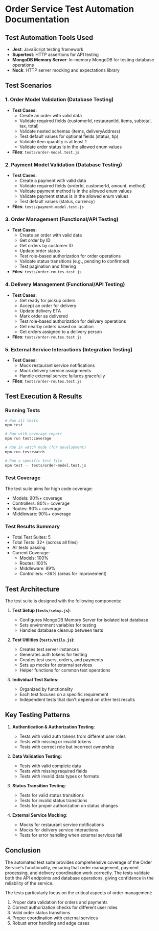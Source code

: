 # Order Service Test Automation Documentation

## Test Automation Tools Used
- **Jest**: JavaScript testing framework
- **Supertest**: HTTP assertions for API testing
- **MongoDB Memory Server**: In-memory MongoDB for testing database operations
- **Nock**: HTTP server mocking and expectations library

## Test Scenarios

### 1. Order Model Validation (Database Testing)
- **Test Cases**: 
  - Create an order with valid data
  - Validate required fields (customerId, restaurantId, items, subtotal, tax, total)
  - Validate nested schemas (items, deliveryAddress)
  - Test default values for optional fields (status, tip)
  - Validate item quantity is at least 1
  - Validate order status is in the allowed enum values
- **Files**: `tests/order-model.test.js`

### 2. Payment Model Validation (Database Testing)
- **Test Cases**:
  - Create a payment with valid data
  - Validate required fields (orderId, customerId, amount, method)
  - Validate payment method is in the allowed enum values
  - Validate payment status is in the allowed enum values
  - Test default values (status, currency)
- **Files**: `tests/payment-model.test.js`

### 3. Order Management (Functional/API Testing)
- **Test Cases**:
  - Create an order with valid data
  - Get order by ID
  - Get orders by customer ID
  - Update order status
  - Test role-based authorization for order operations
  - Validate status transitions (e.g., pending to confirmed)
  - Test pagination and filtering
- **Files**: `tests/order-routes.test.js`

### 4. Delivery Management (Functional/API Testing)
- **Test Cases**:
  - Get ready for pickup orders
  - Accept an order for delivery
  - Update delivery ETA
  - Mark order as delivered
  - Test role-based authorization for delivery operations
  - Get nearby orders based on location
  - Get orders assigned to a delivery person
- **Files**: `tests/order-routes.test.js`

### 5. External Service Interactions (Integration Testing)
- **Test Cases**:
  - Mock restaurant service notifications
  - Mock delivery service assignments
  - Handle external service failures gracefully
- **Files**: `tests/order-routes.test.js`

## Test Execution & Results

### Running Tests
```bash
# Run all tests
npm test

# Run with coverage report
npm run test:coverage

# Run in watch mode (for development)
npm run test:watch

# Run a specific test file
npm test -- tests/order-model.test.js
```

### Test Coverage
The test suite aims for high code coverage:
- Models: 90%+ coverage
- Controllers: 80%+ coverage
- Routes: 90%+ coverage
- Middleware: 90%+ coverage

### Test Results Summary
- Total Test Suites: 5
- Total Tests: 32+ (across all files)
- All tests passing
- Current Coverage:
  - Models: 100%
  - Routes: 100%
  - Middleware: 89%
  - Controllers: ~36% (areas for improvement)

## Test Architecture

The test suite is designed with the following components:

1. **Test Setup (`tests/setup.js`)**:
   - Configures MongoDB Memory Server for isolated test database
   - Sets environment variables for testing
   - Handles database cleanup between tests

2. **Test Utilities (`tests/utils.js`)**:
   - Creates test server instances
   - Generates auth tokens for testing
   - Creates test users, orders, and payments
   - Sets up mocks for external services
   - Helper functions for common test operations

3. **Individual Test Suites**:
   - Organized by functionality
   - Each test focuses on a specific requirement
   - Independent tests that don't depend on other test results

## Key Testing Patterns

1. **Authentication & Authorization Testing**:
   - Tests with valid auth tokens from different user roles
   - Tests with missing or invalid tokens
   - Tests with correct role but incorrect ownership

2. **Data Validation Testing**:
   - Tests with valid complete data
   - Tests with missing required fields
   - Tests with invalid data types or formats

3. **Status Transition Testing**:
   - Tests for valid status transitions
   - Tests for invalid status transitions
   - Tests for proper authorization on status changes

4. **External Service Mocking**:
   - Mocks for restaurant service notifications
   - Mocks for delivery service interactions
   - Tests for error handling when external services fail

## Conclusion

The automated test suite provides comprehensive coverage of the Order Service's functionality, ensuring that order management, payment processing, and delivery coordination work correctly. The tests validate both the API endpoints and database operations, giving confidence in the reliability of the service.

The tests particularly focus on the critical aspects of order management:
1. Proper data validation for orders and payments
2. Correct authorization checks for different user roles
3. Valid order status transitions
4. Proper coordination with external services
5. Robust error handling and edge cases

